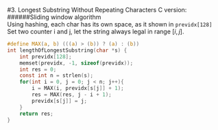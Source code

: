 #3. Longest Substring Without Repeating Characters
C version:
######Sliding window algorithm  
Using hashing, each char has its own space, as it shown in ``` previdx[128] ``` <br> Set two counter i and j, let the string always legal in range $[i,j]$.

```c
#define MAX(a, b) (((a) > (b)) ? (a) : (b))
int lengthOfLongestSubstring(char *s) {
    int previdx[128];
    memset(previdx, -1, sizeof(previdx)); 
    int res = 0;
    const int n = strlen(s);
    for(int i = 0, j = 0; j < n; j++){
        i = MAX(i, previdx[s[j]] + 1);
        res = MAX(res, j - i + 1);
        previdx[s[j]] = j;
    }
    return res;
}

```